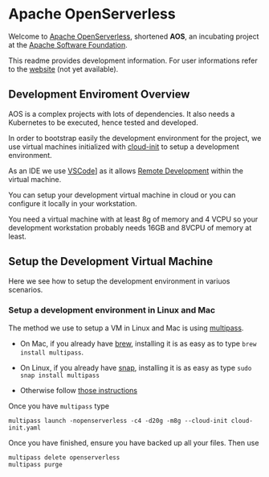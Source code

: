 # Apache OpenServerless

Welcome to [Apache OpenServerless](https://cwiki.apache.org/confluence/display/INCUBATOR/OpenServerlessProposal), shortened **AOS**, an incubating project at the [Apache Software Foundation](https://www.apache.org).

This readme provides development information. For user informations refer to the [website](https://openserverless.apache.org) (not yet available).

## Development Enviroment Overview

AOS is a complex projects with lots of dependencies. It also needs a Kubernetes to be executed, hence tested  and developed.

In order to bootstrap easily the development environment for the project, we use virtual machines initialized with [cloud-init](https://cloud-init.io/) to setup a development environment.

As an IDE we use  [VSCode](https://code.visualstudio.com/)] as it allows [Remote Development](https://code.visualstudio.com/docs/remote/remote-overview) within the virtual machine.

You can setup your development virtual machine in cloud or you can configure it locally in your workstation. 

You need a virtual machine with at least 8g of memory and 4 VCPU so your development workstation probably needs 16GB and 8VCPU of memory at least.

## Setup the Development Virtual Machine

Here we see how to setup the development environment in variuos scenarios.

### Setup a development environment in Linux and Mac

The method we use to setup a VM in Linux and Mac is using [multipass](https://multipass.run/). 

- On Mac, if you already have [brew](https://brew.sh/), installing it is as easy as to type `brew install multipass`.

- On Linux, if you already have [snap](https://snapcraft.io/), installing it is as easy as type `sudo snap install multipass`

-  Otherwise follow [those instructions](https://multipass.run/install)

Once you have `multipass` type

```
multipass launch -nopenserverless -c4 -d20g -m8g --cloud-init cloud-init.yaml
```

Once you have finished,  ensure you have backed up all your files. Then use 

```
multipass delete openserverless
multipass purge
```
